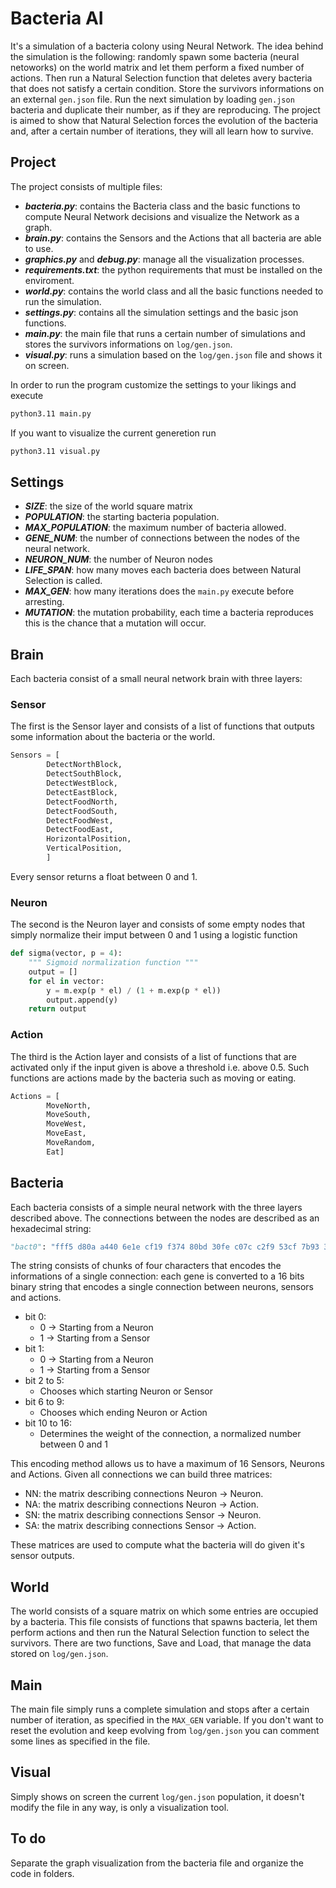 # Bacteria AI
It's a simulation of a bacteria colony using Neural Network.
The idea behind the simulation is the following:
randomly spawn some bacteria (neural netoworks) on the world matrix and let them perform a fixed number of actions. 
Then run a Natural Selection function that deletes avery bacteria that does not satisfy a certain condition.
Store the survivors informations on an external `gen.json` file.
Run the next simulation by loading `gen.json` bacteria and duplicate their number, as if they are reproducing.
The project is aimed to show that Natural Selection forces the evolution of the bacteria and, after a certain number of iterations, they will all learn how to survive.

## Project
The project consists of multiple files:
- ***bacteria.py***: contains the Bacteria class and the basic functions to compute Neural Network decisions and visualize the Network as a graph.
- ***brain.py***: contains the Sensors and the Actions that all bacteria are able to use.
- ***graphics.py*** and ***debug.py***: manage all the visualization processes.
- ***requirements.txt***: the python requirements that must be installed on the enviroment.
- ***world.py***: contains the world class and all the basic functions needed to run the simulation.
- ***settings.py***: contains all the simulation settings and the basic json functions.
- ***main.py***: the main file that runs a certain number of simulations and stores the survivors informations on `log/gen.json`.
- ***visual.py***: runs a simulation based on the `log/gen.json` file and shows it on screen.

In order to run the program customize the settings to your likings and execute
```bash
python3.11 main.py
```
If you want to visualize the current generetion run
```bash
python3.11 visual.py
```

## Settings
- ***SIZE***: the size of the world square matrix
- ***POPULATION***: the starting bacteria population.
- ***MAX_POPULATION***: the maximum number of bacteria allowed.
- ***GENE_NUM***: the number of connections between the nodes of the neural network.
- ***NEURON_NUM***: the number of Neuron nodes
- ***LIFE_SPAN***: how many moves each bacteria does between Natural Selection is called.
- ***MAX_GEN***: how many iterations does the `main.py` execute before arresting.
- ***MUTATION***: the mutation probability, each time a bacteria reproduces this is the chance that a mutation will occur.

## Brain
Each bacteria consist of a small neural network brain with three layers:

### Sensor
The first is the Sensor layer and consists of a list of functions that outputs some information about the bacteria or the world. 
```python
Sensors = [
        DetectNorthBlock,
        DetectSouthBlock,
        DetectWestBlock,
        DetectEastBlock,
        DetectFoodNorth,
        DetectFoodSouth,
        DetectFoodWest,
        DetectFoodEast,
        HorizontalPosition,
        VerticalPosition,
        ]
```
Every sensor returns a float between 0 and 1.

### Neuron
The second is the Neuron layer and consists of some empty nodes that simply normalize their imput between 0 and 1 using a logistic function
```python
def sigma(vector, p = 4):
    """ Sigmoid normalization function """
    output = []
    for el in vector:
        y = m.exp(p * el) / (1 + m.exp(p * el))
        output.append(y)
    return output
```

### Action
The third is the Action layer and consists of a list of functions that are activated only if the input given is above a threshold i.e. above 0.5.
Such functions are actions made by the bacteria such as moving or eating.
```python
Actions = [
        MoveNorth, 
        MoveSouth, 
        MoveWest, 
        MoveEast, 
        MoveRandom, 
        Eat]
```

## Bacteria
Each bacteria consists of a simple neural network with the three layers described above.
The connections between the nodes are described as an hexadecimal string:
```python
"bact0": "fff5 d80a a440 6e1e cf19 f374 80bd 30fe c07c c2f9 53cf 7b93 38d0 1586 1a94 ce06 71e8 26f5 ff7f dcee"
```
The string consists of chunks of four characters that encodes the informations of a single connection:
each gene is converted to a 16 bits binary string that encodes a single connection between neurons, sensors and actions.
- bit 0:
    - 0 -> Starting from a Neuron 
    - 1 -> Starting from a Sensor
- bit 1:
    - 0 -> Starting from a Neuron 
    - 1 -> Starting from a Sensor
- bit 2 to 5:
    - Chooses which starting Neuron or Sensor
- bit 6 to 9:
    - Chooses which ending Neuron or Action
- bit 10 to 16:
    - Determines the weight of the connection, a normalized number between 0 and 1

This encoding method allows us to have a maximum of 16 Sensors, Neurons and Actions.
Given all connections we can build three matrices:
- NN: the matrix describing connections Neuron -> Neuron.
- NA: the matrix describing connections Neuron -> Action.
- SN: the matrix describing connections Sensor -> Neuron.
- SA: the matrix describing connections Sensor -> Action.

These matrices are used to compute what the bacteria will do given it's sensor outputs.

## World
The world consists of a square matrix on which some entries are occupied by a bacteria.
This file consists of functions that spawns bacteria, let them perform actions and then run the Natural Selection function to select the survivors.
There are two functions, Save and Load, that manage the data stored on `log/gen.json`.

## Main
The main file simply runs a complete simulation and stops after a certain number of iteration, as specified in the `MAX_GEN` variable. If you don't want to reset the evolution and keep evolving from `log/gen.json` you can comment some lines as specified in the file.

## Visual
Simply shows on screen the current `log/gen.json` population, it doesn't modify the file in any way, is only a visualization tool.

## To do
Separate the graph visualization from the bacteria file and organize the code in folders.
